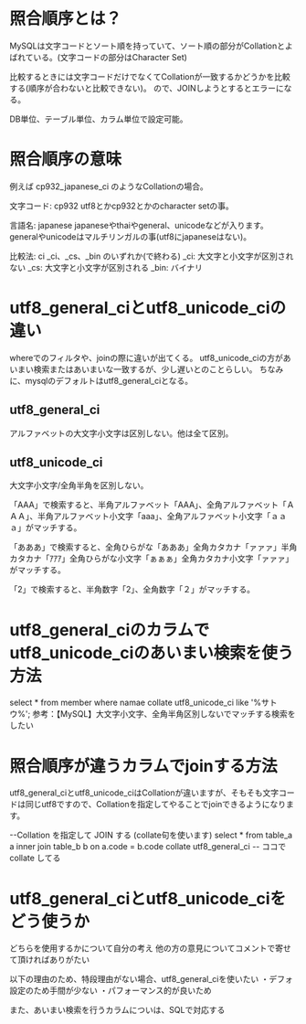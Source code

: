 # 照合順序とは？
MySQLは文字コードとソート順を持っていて、ソート順の部分がCollationとよばれている。(文字コードの部分はCharacter Set)

比較するときには文字コードだけでなくてCollationが一致するかどうかを比較する(順序が合わないと比較できない)。
ので、JOINしようとするとエラーになる。

DB単位、テーブル単位、カラム単位で設定可能。

# 照合順序の意味
例えば cp932_japanese_ci のようなCollationの場合。

文字コード: cp932
utf8とかcp932とかのcharacter setの事。

言語名: japanese
japaneseやthaiやgeneral、unicodeなどが入ります。
generalやunicodeはマルチリンガルの事(utf8にjapaneseはない)。

比較法: ci
_ci、_cs、_bin のいずれか(で終わる)
_ci: 大文字と小文字が区別されない
_cs: 大文字と小文字が区別される
_bin: バイナリ

# utf8_general_ciとutf8_unicode_ciの違い
whereでのフィルタや、joinの際に違いが出てくる。
utf8_unicode_ciの方があいまい検索またはあいまいな一致するが、少し遅いとのことらしい。
ちなみに、mysqlのデフォルトはutf8_general_ciとなる。

## utf8_general_ci
アルファベットの大文字小文字は区別しない。他は全て区別。

## utf8_unicode_ci
大文字小文字/全角半角を区別しない。

「AAA」で検索すると、半角アルファベット「AAA」、全角アルファベット「ＡＡＡ」、半角アルファベット小文字「aaa」、全角アルファベット小文字「ａａａ」がマッチする。

「あああ」で検索すると、全角ひらがな「あああ」全角カタカナ「ァァァ」半角カタカナ「ｱｱｱ」全角ひらがな小文字「ぁぁぁ」全角カタカナ小文字「ァァァ」がマッチする。

「2」で検索すると、半角数字「2」、全角数字「２」がマッチする。

# utf8_general_ciのカラムでutf8_unicode_ciのあいまい検索を使う方法
select * from member where namae collate utf8_unicode_ci like '%サトウ%';
参考：【MySQL】大文字小文字、全角半角区別しないでマッチする検索をしたい

# 照合順序が違うカラムでjoinする方法
utf8_general_ciとutf8_unicode_ciはCollationが違いますが、そもそも文字コードは同じutf8ですので、Collationを指定してやることでjoinできるようになります。

--Collation を指定して JOIN する (collate句を使います)
select * from table_a a
  inner join table_b b
  on a.code = b.code collate utf8_general_ci  -- ココで collate してる

# utf8_general_ciとutf8_unicode_ciをどう使うか
どちらを使用するかについて自分の考え
他の方の意見についてコメントで寄せて頂ければありがたい

以下の理由のため、特段理由がない場合、utf8_general_ciを使いたい
・デフォ設定のため手間が少ない
・パフォーマンス的が良いため

また、あいまい検索を行うカラムについは、SQLで対応する